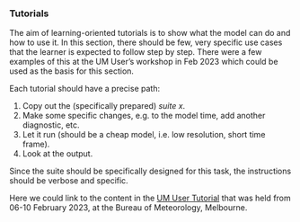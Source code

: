 ### Tutorials
The aim of learning-oriented tutorials is to show what the model can do and how to use it. In this section, there should be few, very specific use cases that the learner is expected to follow step by step. There were a few examples of this at the UM User’s workshop in Feb 2023 which could be used as the basis for this section. 

Each tutorial should have a precise path: 

1. Copy out the (specifically prepared) *suite x*.
2. Make some specific changes, e.g. to the model time, add another diagnostic, etc. 
3. Let it run (should be a cheap model, i.e. low resolution, short time frame). 
4. Look at the output. 

Since the suite should be specifically designed for this task, the instructions should be verbose and specific. 

Here we could link to the content in the [UM User Tutorial](https://code.metoffice.gov.uk/trac/jumps/wiki/UMTutorial2023) that was held from 06-10 February 2023, at the Bureau of Meteorology, Melbourne.